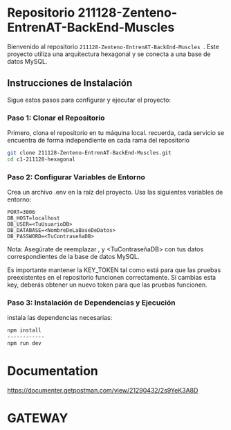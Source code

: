 # Repositorio 211128-Zenteno-EntrenAT-BackEnd-Muscles

Bienvenido al repositorio `211128-Zenteno-EntrenAT-BackEnd-Muscles
`. Este proyecto utiliza una arquitectura hexagonal y se conecta a una base de datos MySQL.

## Instrucciones de Instalación

Sigue estos pasos para configurar y ejecutar el proyecto:

### **Paso 1:** Clonar el Repositorio

Primero, clona el repositorio en tu máquina local.
recuerda, cada servicio se encuentra de forma independiente en cada rama del repositorio

```bash
git clone 211128-Zenteno-EntrenAT-BackEnd-Muscles.git
cd c1-211128-hexagonal
``````

### **Paso 2:** Configurar Variables de Entorno

Crea un archivo .env en la raíz del proyecto. Usa las siguientes variables de entorno:

```env
PORT=3006
DB_HOST=localhost
DB_USER=<TuUsuarioDB>
DB_DATABASE=<NombreDeLaBaseDeDatos>
DB_PASSWORD=<TuContraseñaDB>

```
Nota: Asegúrate de reemplazar <TuUsuarioDB>, <NombreDeLaBaseDeDatos> y <TuContraseñaDB> con tus datos correspondientes de la base de datos MySQL.

Es importante mantener la KEY_TOKEN tal como está para que las pruebas preexistentes en el repositorio funcionen correctamente. Si cambias esta key, deberás obtener un nuevo token para que las pruebas funcionen.

### **Paso 3:** Instalación de Dependencias y Ejecución

instala las dependencias necesarias:

```bash
npm install
------------
npm run dev
```

# Documentation
https://documenter.getpostman.com/view/21290432/2s9YeK3A8D
# GATEWAY
